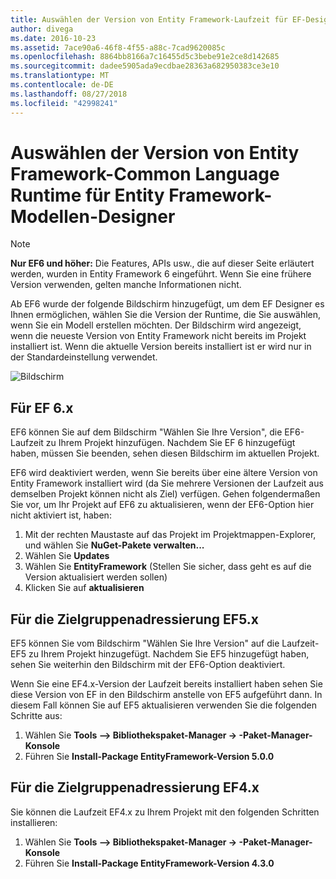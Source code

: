 ```yaml
---
title: Auswählen der Version von Entity Framework-Laufzeit für EF-Designer-Modelle – EF6
author: divega
ms.date: 2016-10-23
ms.assetid: 7ace90a6-46f8-4f55-a88c-7cad9620085c
ms.openlocfilehash: 8864bb8166a7c16455d5c3bebe91e2ce8d142685
ms.sourcegitcommit: dadee5905ada9ecdbae28363a682950383ce3e10
ms.translationtype: MT
ms.contentlocale: de-DE
ms.lasthandoff: 08/27/2018
ms.locfileid: "42998241"
---
```

# <a name="selecting-entity-framework-runtime-version-for-ef-designer-models"></a>Auswählen der Version von Entity Framework-Common Language Runtime für Entity Framework-Modellen-Designer
> [!NOTE]
> **Nur EF6 und höher:** Die Features, APIs usw., die auf dieser Seite erläutert werden, wurden in Entity Framework 6 eingeführt. Wenn Sie eine frühere Version verwenden, gelten manche Informationen nicht.

Ab EF6 wurde der folgende Bildschirm hinzugefügt, um dem EF Designer es Ihnen ermöglichen, wählen Sie die Version der Runtime, die Sie auswählen, wenn Sie ein Modell erstellen möchten. Der Bildschirm wird angezeigt, wenn die neueste Version von Entity Framework nicht bereits im Projekt installiert ist. Wenn die aktuelle Version bereits installiert ist er wird nur in der Standardeinstellung verwendet.

![Bildschirm](~/ef6/media/screen.png)


## <a name="targeting-ef6x"></a>Für EF 6.x

EF6 können Sie auf dem Bildschirm "Wählen Sie Ihre Version", die EF6-Laufzeit zu Ihrem Projekt hinzufügen. Nachdem Sie EF 6 hinzugefügt haben, müssen Sie beenden, sehen diesen Bildschirm im aktuellen Projekt.

EF6 wird deaktiviert werden, wenn Sie bereits über eine ältere Version von Entity Framework installiert wird (da Sie mehrere Versionen der Laufzeit aus demselben Projekt können nicht als Ziel) verfügen. Gehen folgendermaßen Sie vor, um Ihr Projekt auf EF6 zu aktualisieren, wenn der EF6-Option hier nicht aktiviert ist, haben:

1.  Mit der rechten Maustaste auf das Projekt im Projektmappen-Explorer, und wählen Sie **NuGet-Pakete verwalten...**
2.  Wählen Sie **Updates**
3.  Wählen Sie **EntityFramework** (Stellen Sie sicher, dass geht es auf die Version aktualisiert werden sollen)
4.  Klicken Sie auf **aktualisieren**

 

## <a name="targeting-ef5x"></a>Für die Zielgruppenadressierung EF5.x

EF5 können Sie vom Bildschirm "Wählen Sie Ihre Version" auf die Laufzeit-EF5 zu Ihrem Projekt hinzugefügt. Nachdem Sie EF5 hinzugefügt haben, sehen Sie weiterhin den Bildschirm mit der EF6-Option deaktiviert.

Wenn Sie eine EF4.x-Version der Laufzeit bereits installiert haben sehen Sie diese Version von EF in den Bildschirm anstelle von EF5 aufgeführt dann. In diesem Fall können Sie auf EF5 aktualisieren verwenden Sie die folgenden Schritte aus:

1.  Wählen Sie **Tools –&gt; Bibliothekspaket-Manager -&gt; -Paket-Manager-Konsole**
2.  Führen Sie **Install-Package EntityFramework-Version 5.0.0**

 

## <a name="targeting-ef4x"></a>Für die Zielgruppenadressierung EF4.x

Sie können die Laufzeit EF4.x zu Ihrem Projekt mit den folgenden Schritten installieren:

1.  Wählen Sie **Tools –&gt; Bibliothekspaket-Manager -&gt; -Paket-Manager-Konsole**
2.  Führen Sie **Install-Package EntityFramework-Version 4.3.0**
